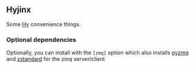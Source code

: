 ## Hyjinx

Some [Hy](http://hylang.org) convenience things.

### Optional dependencies

Optionally, you can install with the `[zmq]` option which also installs [pyzmq](https://pypi.org/project/pyzmq/) and [zstandard](https://pypi.org/project/zstandard/) for the zmq server/client
